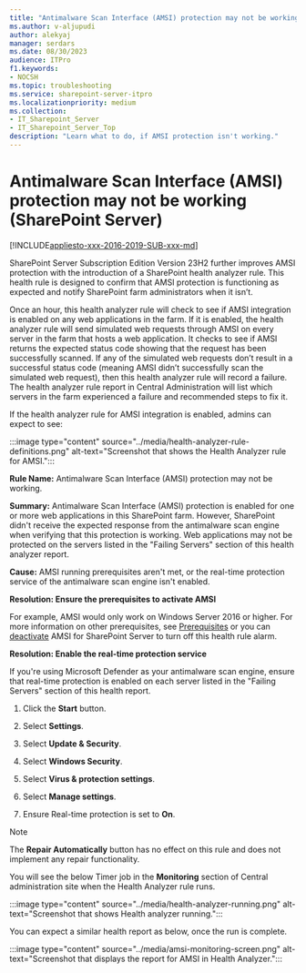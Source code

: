 ```yaml
---
title: "Antimalware Scan Interface (AMSI) protection may not be working (SharePoint Server)"
ms.author: v-aljupudi
author: alekyaj
manager: serdars
ms.date: 08/30/2023
audience: ITPro
f1.keywords:
- NOCSH
ms.topic: troubleshooting
ms.service: sharepoint-server-itpro
ms.localizationpriority: medium
ms.collection:
- IT_Sharepoint_Server
- IT_Sharepoint_Server_Top
description: "Learn what to do, if AMSI protection isn't working."
---
```


# Antimalware Scan Interface (AMSI) protection may not be working (SharePoint Server)

[!INCLUDE[appliesto-xxx-2016-2019-SUB-xxx-md](../includes/appliesto-xxx-2016-2019-SUB-xxx-md.md)]

SharePoint Server Subscription Edition Version 23H2 further improves AMSI protection with the introduction of a SharePoint health analyzer rule. This health rule is designed to confirm that AMSI protection is functioning as expected and notify SharePoint farm administrators when it isn’t.

Once an hour, this health analyzer rule will check to see if AMSI integration is enabled on any web applications in the farm. If it is enabled, the health analyzer rule will send simulated web requests through AMSI on every server in the farm that hosts a web application. It checks to see if AMSI returns the expected status code showing that the request has been successfully scanned. If any of the simulated web requests don’t result in a successful status code (meaning AMSI didn’t successfully scan the simulated web request), then this health analyzer rule will record a failure. The health analyzer rule report in Central Administration will list which servers in the farm experienced a failure and recommended steps to fix it.

If the health analyzer rule for AMSI integration is enabled, admins can expect to see:

:::image type="content" source="../media/health-analyzer-rule-definitions.png" alt-text="Screenshot that shows the Health Analyzer rule for AMSI.":::

**Rule Name:** Antimalware Scan Interface (AMSI) protection may not be working.

**Summary:** Antimalware Scan Interface (AMSI) protection is enabled for one or more web applications in this SharePoint farm. However, SharePoint didn't receive the expected response from the antimalware scan engine when verifying that this protection is working. Web applications may not be protected on the servers listed in the "Failing Servers" section of this health analyzer report.

**Cause:** AMSI running prerequisites aren't met, or the real-time protection service of the antimalware scan engine isn't enabled.

**Resolution: Ensure the prerequisites to activate AMSI**

For example, AMSI would only work on Windows Server 2016 or higher. For more information on other prerequisites, see [Prerequisites](/sharepoint/security-for-sharepoint-server/configure-amsi-integration#prerequisites) or you can [deactivate](/sharepoint/security-for-sharepoint-server/configure-amsi-integration#activatedeactivate-amsi-for-sharepoint-server) AMSI for SharePoint Server to turn off this health rule alarm.

**Resolution: Enable the real-time protection service**

If you're using Microsoft Defender as your antimalware scan engine, ensure that real-time protection is enabled on each server listed in the "Failing Servers" section of this health report.

1. Click the **Start** button.  

2. Select **Settings**.  

3. Select **Update & Security**.  

4. Select **Windows Security**.  

5. Select **Virus & protection settings**.  

6. Select **Manage settings**.  

7. Ensure Real-time protection is set to **On**. 

> [!NOTE]
> The **Repair Automatically** button has no effect on this rule and does not implement any repair functionality.

You will see the below Timer job in the **Monitoring** section of Central administration site when the Health Analyzer rule runs.

:::image type="content" source="../media/health-analyzer-running.png" alt-text="Screenshot that shows Health analyzer running.":::

You can expect a similar health report as below, once the run is complete.

:::image type="content" source="../media/amsi-monitoring-screen.png" alt-text="Screenshot that displays the report for AMSI in Health Analyzer.":::